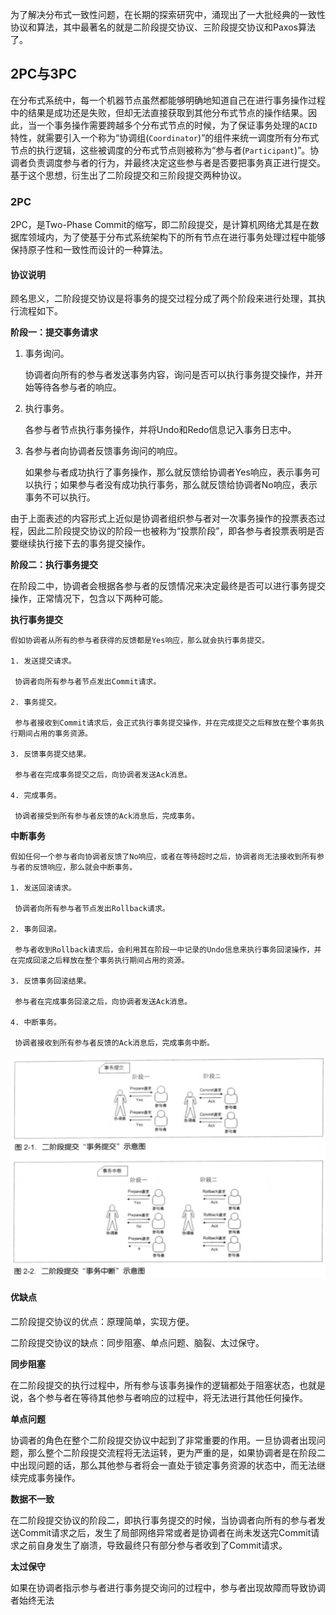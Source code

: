 为了解决分布式一致性问题，在长期的探索研究中，涌现出了一大批经典的一致性协议和算法，其中最著名的就是二阶段提交协议、三阶段提交协议和Paxos算法了。

## 2PC与3PC

在分布式系统中，每一个机器节点虽然都能够明确地知道自己在进行事务操作过程中的结果是成功还是失败，但却无法直接获取到其他分布式节点的操作结果。因此，当一个事务操作需要跨越多个分布式节点的时候，为了保证事务处理的`ACID`特性，就需要引入一个称为“协调组(`Coordinator`)”的组件来统一调度所有分布式节点的执行逻辑，这些被调度的分布式节点则被称为“参与者(`Participant`)”。协调者负责调度参与者的行为，并最终决定这些参与者是否要把事务真正进行提交。基于这个思想，衍生出了二阶段提交和三阶段提交两种协议。

### 2PC

2PC，是Two-Phase Commit的缩写，即二阶段提交，是计算机网络尤其是在数据库领域内，为了使基于分布式系统架构下的所有节点在进行事务处理过程中能够保持原子性和一致性而设计的一种算法。

#### 协议说明

顾名思义，二阶段提交协议是将事务的提交过程分成了两个阶段来进行处理，其执行流程如下。

**阶段一：提交事务请求**

1. 事务询问。

   协调者向所有的参与者发送事务内容，询问是否可以执行事务提交操作，并开始等待各参与者的响应。
   
2. 执行事务。

   各参与者节点执行事务操作，并将Undo和Redo信息记入事务日志中。
   
3. 各参与者向协调者反馈事务询问的响应。

   如果参与者成功执行了事务操作，那么就反馈给协调者Yes响应，表示事务可以执行；如果参与者没有成功执行事务，那么就反馈给协调者No响应，表示事务不可以执行。
   
由于上面表述的内容形式上近似是协调者组织参与者对一次事务操作的投票表态过程，因此二阶段提交协议的阶段一也被称为“投票阶段”，即各参与者投票表明是否要继续执行接下去的事务提交操作。

**阶段二：执行事务提交**

在阶段二中，协调者会根据各参与者的反馈情况来决定最终是否可以进行事务提交操作，正常情况下，包含以下两种可能。

**执行事务提交**

	假如协调者从所有的参与者获得的反馈都是Yes响应，那么就会执行事务提交。
	
	1. 发送提交请求。

	 协调者向所有参与者节点发出Commit请求。
	 
	2. 事务提交。

	 参与者接收到Commit请求后，会正式执行事务提交操作，并在完成提交之后释放在整个事务执行期间占用的事务资源。
	 
	3. 反馈事务提交结果。

	 参与者在完成事务提交之后，向协调者发送Ack消息。
	 
	4. 完成事务。

	 协调者接受到所有参与者反馈的Ack消息后，完成事务。
	 
**中断事务**

	假如任何一个参与者向协调者反馈了No响应，或者在等待超时之后，协调者尚无法接收到所有参与者的反馈响应，那么就会中断事务。
	
	1. 发送回滚请求。

	 协调者向所有参与者节点发出Rollback请求。
	 
	2. 事务回滚。

	 参与者收到Rollback请求后，会利用其在阶段一中记录的Undo信息来执行事务回滚操作，并在完成回滚之后释放在整个事务执行期间占用的资源。
	 
	3. 反馈事务回滚结果。
	 
	 参与者在完成事务回滚之后，向协调者发送Ack消息。
	 
	4. 中断事务。

	 协调者接收到所有参与者反馈的Ack消息后，完成事务中断。
	
	
![](https://github.com/maoyunfei/static-sources/blob/master/2CP.jpeg?raw=true)

#### 优缺点

二阶段提交协议的优点：原理简单，实现方便。

二阶段提交协议的缺点：同步阻塞、单点问题、脑裂、太过保守。

**同步阻塞**
 
  在二阶段提交的执行过程中，所有参与该事务操作的逻辑都处于阻塞状态，也就是说，各个参与者在等待其他参与者响应的过程中，将无法进行其他任何操作。
  
**单点问题**

  协调者的角色在整个二阶段提交协议中起到了非常重要的作用。一旦协调者出现问题，那么整个二阶段提交流程将无法运转，更为严重的是，如果协调者是在阶段二中出现问题的话，那么其他参与者将会一直处于锁定事务资源的状态中，而无法继续完成事务操作。
  
**数据不一致**

  在二阶段提交协议的阶段二，即执行事务提交的时候，当协调者向所有的参与者发送Commit请求之后，发生了局部网络异常或者是协调者在尚未发送完Commit请求之前自身发生了崩溃，导致最终只有部分参与者收到了Commit请求。
  
**太过保守**

  如果在协调者指示参与者进行事务提交询问的过程中，参与者出现故障而导致协调者始终无法